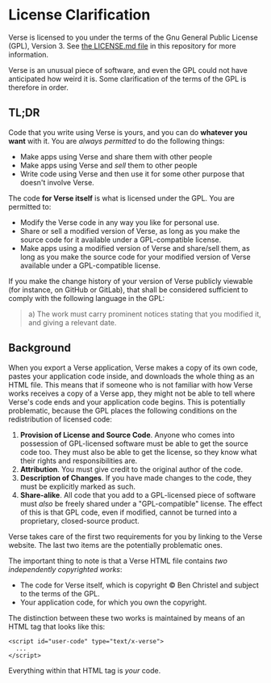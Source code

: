 # License Clarification

Verse is licensed to you under the terms of the Gnu General
Public License (GPL), Version 3. See
[the LICENSE.md file](./LICENSE.md) in this repository for
more information.

Verse is an unusual piece of software, and even the GPL
could not have anticipated how weird it is. Some
clarification of the terms of the GPL is therefore in order.

## TL;DR

Code that you write using Verse is yours, and you can do
**whatever you want** with it. You are *always permitted*
to do the following things:

- Make apps using Verse and share them with other people
- Make apps using Verse and *sell* them to other people
- Write code using Verse and then use it for some other
  purpose that doesn't involve Verse.

The code **for Verse itself** is what is licensed under the
GPL. You are permitted to:

- Modify the Verse code in any way you like for personal
  use.
- Share or sell a modified version of Verse, as long as you
  make the source code for it available under a
  GPL-compatible license.
- Make apps using a modified version of Verse and share/sell
  them, as long as you make the source code for your
  modified version of Verse available under a GPL-compatible
  license.

If you make the change history of your version of Verse
publicly viewable (for instance, on GitHub or GitLab),
that shall be considered sufficient to comply with the
following language in the GPL:

> a) The work must carry prominent notices stating that you
> modified it, and giving a relevant date.

## Background

When you export a Verse application, Verse makes a copy
of its own code, pastes your application code inside,
and downloads the whole thing as an HTML file. This means
that if someone who is not familiar with how Verse works
receives a copy of a Verse app, they might not be able to
tell where Verse's code ends and your application code
begins. This is potentially problematic, because the GPL
places the following conditions on the redistribution of
licensed code:

1. **Provision of License and Source Code**. Anyone who comes
  into possession of GPL-licensed software must be able to
  get the source code too. They must also be able to get the
  license, so they know what their rights and
  responsibilities are.
2. **Attribution**. You must give credit to the original
  author of the code.
3. **Description of Changes**. If you have made changes to
  the code, they must be explicitly marked as such.
4. **Share-alike**. All code that you add to a GPL-licensed
  piece of software must *also* be freely shared under a
  "GPL-compatible" license. The effect of this is that GPL
  code, even if modified, cannot be turned into a
  proprietary, closed-source product.

Verse takes
care of the first two requirements for you by linking to the
Verse website.
The last two items are the potentially problematic ones.

The important thing to note is that a Verse HTML file
contains *two independently copyrighted works*:

- The code for Verse itself, which is copyright © Ben Christel
  and subject to the terms of the GPL.
- Your application code, for which you own the copyright.

The distinction between these two works is maintained by
means of an HTML tag that looks like this:

```
<script id="user-code" type="text/x-verse">
  ...
</script>
```

Everything within that HTML tag is *your* code.
